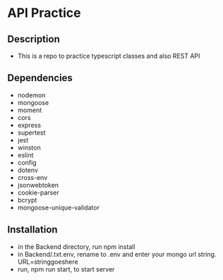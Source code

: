 # API Practice

## Description
* This is a repo to practice typescript classes and also REST API 

## Dependencies
* nodemon
* mongoose
* moment
* cors
* express
* supertest
* jest
* winston
* eslint
* config
* dotenv
* cross-env
* jsonwebtoken
* cookie-parser
* bcrypt
* mongoose-unique-validator


## Installation
* in the Backend directory, run npm install
* in Backend/.txt.env, rename to .env and enter your mongo url string. URL=stringgoeshere
* run, npm run start, to start server
